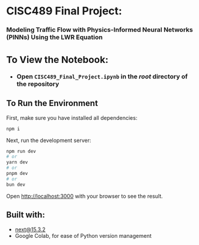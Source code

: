 # CISC489 Final Project: 
**<h3>Modeling Traffic Flow with Physics-Informed Neural Networks (PINNs) Using the LWR Equation<h3>**

## To View the Notebook:
- Open `CISC489_Final_Project.ipynb` in the *root* directory of the repository

## To Run the Environment

First, make sure you have installed all dependencies:

```bash
npm i
```

Next, run the development server:

```bash
npm run dev
# or
yarn dev
# or
pnpm dev
# or
bun dev
```

Open [http://localhost:3000](http://localhost:3000) with your browser to see the result.

## Built with:

- next@15.3.2
- Google Colab, for ease of Python version management
